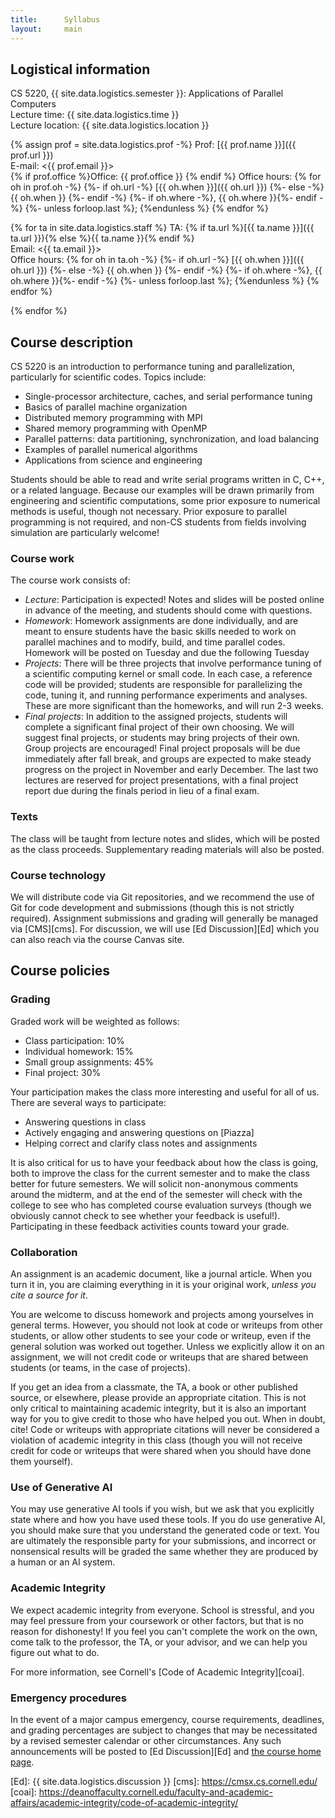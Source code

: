 ```yaml
---
title:      Syllabus
layout:     main
---
```


## Logistical information

CS 5220, {{ site.data.logistics.semester }}: Applications of Parallel Computers  
Lecture time: {{ site.data.logistics.time }}  
Lecture location: {{ site.data.logistics.location }}

{% assign prof = site.data.logistics.prof -%}
Prof: [{{ prof.name }}]({{ prof.url }})  
E-mail: <{{ prof.email }}>  
{% if prof.office %}Office: {{ prof.office }}  {% endif %}
Office hours: 
{% for oh in prof.oh -%}
  {%- if oh.url -%}
    [{{ oh.when }}]({{ oh.url }})
  {%- else -%}
    {{ oh.when }}
  {%- endif -%}
  {%- if oh.where -%}, {{ oh.where }}{%- endif -%}
  {%- unless forloop.last %}; {%endunless %}
{% endfor %}

{% for ta in site.data.logistics.staff %}
TA: {% if ta.url %}[{{ ta.name }}]({{ ta.url }}){% else %}{{ ta.name }}{% endif %}  
Email: <{{ ta.email }}>  
Office hours: 
{% for oh in ta.oh -%}
  {%- if oh.url -%}
    [{{ oh.when }}]({{ oh.url }})
  {%- else -%}
    {{ oh.when }}
  {%- endif -%}
  {%- if oh.where -%}, {{ oh.where }}{%- endif -%}
  {%- unless forloop.last %}; {%endunless %}
{% endfor %}

{% endfor %}
## Course description

CS 5220 is an introduction to performance tuning and parallelization,
particularly for scientific codes. Topics include:

- Single-processor architecture, caches, and serial performance tuning
- Basics of parallel machine organization
- Distributed memory programming with MPI
- Shared memory programming with OpenMP
- Parallel patterns: data partitioning, synchronization, and load balancing
- Examples of parallel numerical algorithms
- Applications from science and engineering

Students should be able to read and write serial programs written in
C, C++, or a related language.  Because our examples will be drawn primarily
from engineering and scientific computations, some prior exposure to
numerical methods is useful, though not necessary.  Prior exposure to
parallel programming is not required, and non-CS students from fields
involving simulation are particularly welcome!

### Course work

The course work consists of:

- *Lecture*: Participation is expected!  Notes and slides will be
  posted online in advance of the meeting, and students should come
  with questions.
- *Homework*: Homework assignments are done individually, and are
  meant to ensure students have the basic skills needed to work on
  parallel machines and to modify, build, and time parallel codes.
  Homework will be posted on Tuesday and due the following Tuesday
- *Projects*: There will be three projects that involve performance
  tuning of a scientific computing kernel or small code.  In each
  case, a reference code will be provided; students are
  responsible for parallelizing the code, tuning it, and running
  performance experiments and analyses.  These are more significant
  than the homeworks, and will run 2-3 weeks.
- *Final projects*: In addition to the assigned projects, students
  will complete a significant final project of their own choosing.  We
  will suggest final projects, or students may bring projects of their
  own.  Group projects are encouraged!  Final project proposals will
  be due immediately after fall break, and groups are expected to make
  steady progress on the project in November and early December.  The
  last two lectures are reserved for project presentations, with a
  final project report due during the finals period in lieu of a final
  exam.

### Texts

The class will be taught from lecture notes and slides, which will be
posted as the class proceeds.  Supplementary reading materials will
also be posted.

### Course technology

We will distribute code via Git repositories, and we recommend the use
of Git for code development and submissions (though this is not
strictly required).  Assignment submissions and grading will generally
be managed via [CMS][cms].  For discussion, we will use [Ed
Discussion][Ed] which you can also reach via the course Canvas site.

## Course policies

### Grading

Graded work will be weighted as follows:

- Class participation: 10%
- Individual homework: 15%
- Small group assignments: 45%
- Final project: 30%

Your participation makes the class more interesting and useful
for all of us.  There are several ways to participate:

- Answering questions in class
- Actively engaging and answering questions on [Piazza]
- Helping correct and clarify class notes and assignments

It is also critical for us to have your feedback about how the class
is going, both to improve the class for the current semester and to
make the class better for future semesters.  We will solicit
non-anonymous comments around the midterm, and at the end of the
semester will check with the college to see who has completed course
evaluation surveys (though we obviously cannot check to see whether
your feedback is useful!).  Participating in these feedback activities
counts toward your grade.

### Collaboration

An assignment is an academic document, like a journal article.
When you turn it in, you are claiming everything in it is your
original work, *unless you cite a source for it*.

You are welcome to discuss homework and projects among yourselves in
general terms.  However, you should not look at code or writeups from
other students, or allow other students to see your code or writeup,
even if the general solution was worked out together.  Unless we
explicitly allow it on an assignment, we will not credit code or
writeups that are shared between students (or teams, in the case of
projects).

If you get an idea from a classmate, the TA, a book or other published
source, or elsewhere, please provide an appropriate citation.  This is
not only critical to maintaining academic integrity, but it is also an
important way for you to give credit to those who have helped you out.
When in doubt, cite!  Code or writeups with appropriate citations will
never be considered a violation of academic integrity in this class
(though you will not receive credit for code or writeups that were
shared when you should have done them yourself).

### Use of Generative AI

You may use generative AI tools if you wish, but we ask that you
explicitly state where and how you have used these tools.  If you do
use generative AI, you should make sure that you understand the
generated code or text.  You are ultimately the responsible party for
your submissions, and incorrect or nonsensical results will be graded
the same whether they are produced by a human or an AI system.

### Academic Integrity

We expect academic integrity from everyone.  School is stressful,
and you may feel pressure from your coursework or other factors,
but that is no reason for dishonesty!  If you feel you can't complete
the work on the own, come talk to the professor, the TA, or your advisor,
and we can help you figure out what to do.

For more information, see Cornell's [Code of Academic Integrity][coai].

### Emergency procedures

In the event of a major campus emergency, course requirements, deadlines, and
grading percentages are subject to changes that may be necessitated by a
revised semester calendar or other circumstances.  Any such announcements will
be posted to [Ed Discussion][Ed] and [the course home page](index.html).

[Ed]: {{ site.data.logistics.discussion }}
[cms]: https://cmsx.cs.cornell.edu/
[coai]: https://deanoffaculty.cornell.edu/faculty-and-academic-affairs/academic-integrity/code-of-academic-integrity/
